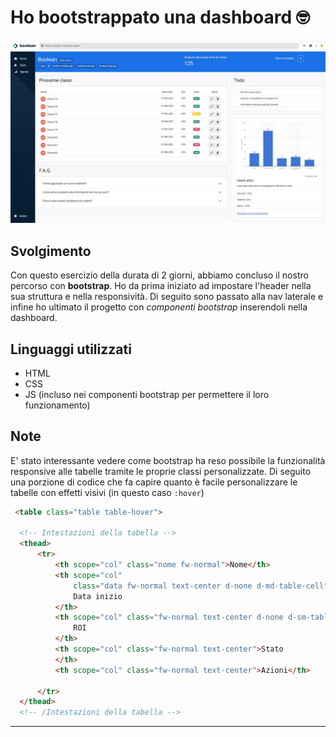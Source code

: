 # Ho bootstrappato una dashboard 🤓

![Preview dashboard](docs/preview.jpg)

## Svolgimento

Con questo esercizio della durata di 2 giorni, abbiamo concluso il nostro percorso con **bootstrap**. Ho da prima iniziato ad impostare l'header nella sua struttura e nella responsività. Di seguito sono passato alla nav laterale e infine ho ultimato il progetto con _componenti bootstrap_ inserendoli nella dashboard.

## Linguaggi utilizzati

- HTML
- CSS
- JS (incluso nei componenti bootstrap per permettere il loro funzionamento)

## Note

E' stato interessante vedere come bootstrap ha reso possibile la funzionalità responsive alle tabelle tramite le proprie classi personalizzate. Di seguito una porzione di codice che fa capire quanto è facile personalizzare le tabelle con effetti visivi (in questo caso `:hover`)

```html
 <table class="table table-hover">

  <!-- Intestazioni della tabella -->
  <thead>
      <tr>
          <th scope="col" class="nome fw-normal">Nome</th>
          <th scope="col"
              class="data fw-normal text-center d-none d-md-table-cell">
              Data inizio
          </th>
          <th scope="col" class="fw-normal text-center d-none d-sm-table-cell">
              ROI
          </th>
          <th scope="col" class="fw-normal text-center">Stato
          </th>
          <th scope="col" class="fw-normal text-center">Azioni</th>

      </tr>
  </thead>
  <!-- /Intestazioni della tabella -->
```
<hr>